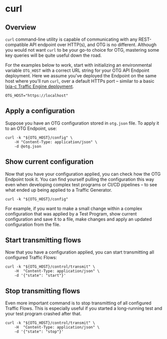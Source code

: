 # curl

## Overview

`curl` command-line utility is capable of communicating with any REST-compatible API endpoint over HTTP(s), and OTG is no different. Although you would not want `curl` to be your go-to choice for OTG, mastering some key queries will be quite useful down the road.

For the examples below to work, start with initializing an environmental variable `OTG_HOST` with a correct URL string for your OTG API Endpoint deployment. Here we assume you've deployed the Endpoint on the same host where you'll run `curl`, over a default HTTPs port – similar to a basic [Ixia-c Traffic Engine deployment](../implementations.md#ixia-c).

```Shell
OTG_HOST="https://localhost"
```

## Apply a configuration

Suppose you have an OTG configuration stored in `otg.json` file. To apply it to an OTG Endpoint, use:

```Shell
curl -k "${OTG_HOST}/config" \
    -H "Content-Type: application/json" \
    -d @otg.json
```

## Show current configuration

Now that you have your configuration applied, you can check how the OTG Endpoint took it. You can find yourself pulling the configuration this way even when developing complex test programs or CI/CD pipelines – to see what ended up being applied to a Traffic Generator.

```Shell
curl -k "${OTG_HOST}/config"
```

For example, if you want to make a small change within a complex configuration that was applied by a Test Program, show current configuration and save it to a file, make changes and apply an updated configuration from the file.

## Start transmitting flows

Now that you have a configuration applied, you can start transmitting all configured Traffic Flows:

```Shell
curl -k "${OTG_HOST}/control/transmit" \
    -H  "Content-Type: application/json" \
    -d '{"state": "start"}'
```

## Stop transmitting flows

Even more important command is to stop transmitting of all configured Traffic Flows. This is especially useful if you started a long-running test and your test program crashed after that.

```Shell
curl -k "${OTG_HOST}/control/transmit" \
    -H  "Content-Type: application/json" \
    -d '{"state": "stop"}'
```

